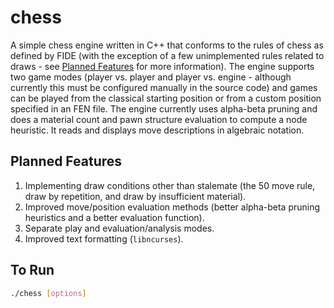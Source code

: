 # chess
A simple chess engine written in C++ that conforms to the rules of chess as defined by FIDE (with the exception of a few unimplemented rules related to draws - see [Planned Features](#planned-features) for more information). The engine supports two game modes (player vs. player and player vs. engine - although currently this must be configured manually in the source code) and games can be played from the classical starting position or from a custom position specified in an FEN file. The engine currently uses alpha-beta pruning and does a material count and pawn structure evaluation to compute a node heuristic. It reads and displays move descriptions in algebraic notation.

## Planned Features
1. Implementing draw conditions other than stalemate (the 50 move rule, draw by repetition, and draw by insufficient material).
2. Improved move/position evaluation methods (better alpha-beta pruning heuristics and a better evaluation function).
3. Separate play and evaluation/analysis modes.
4. Improved text formatting (`libncurses`).

## To Run
```sh
./chess [options]
```
